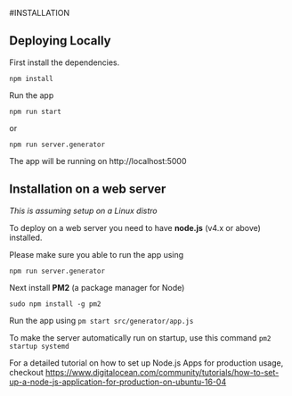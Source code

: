 #INSTALLATION

## Deploying Locally
First install the dependencies.

```shell
npm install
```

Run the app

```shell
npm run start
```
or
```shell
npm run server.generator
```

The app will be running on http://localhost:5000


## Installation on a web server

_This is assuming setup on a Linux distro_

To deploy on a web server you need to have **node.js** (v4.x or above) installed.

Please make sure you able to run the app using 
```shell
npm run server.generator
```  

Next install **PM2** (a package manager for Node)    
```shell
sudo npm install -g pm2
```    


Run the app using `pm start src/generator/app.js`

To make the server automatically run on startup, use this command `pm2 startup systemd`

For a detailed tutorial on how to set up Node.js Apps for production usage, checkout https://www.digitalocean.com/community/tutorials/how-to-set-up-a-node-js-application-for-production-on-ubuntu-16-04 